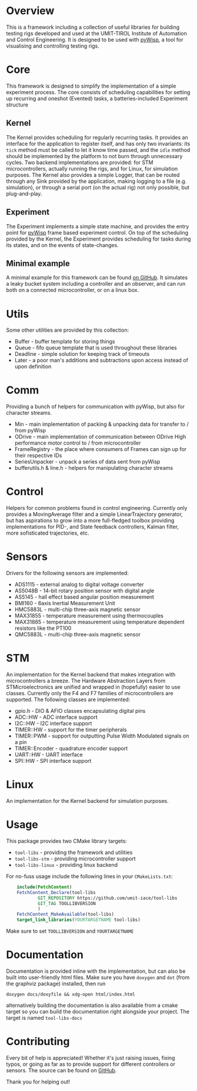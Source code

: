 # Overview

This is a framework including a collection of useful libraries for building
testing rigs developed and used at the UMIT-TIROL Institute of Automation and
Control Engineering. It is designed to be used with
[pyWisp](https://github.com/umit-iace/tool-pywisp), a tool for visualising and
controlling testing rigs.

# Core
This framework is designed to simplify the implementation of a simple experiment
process. The core consists of scheduling capabilities for setting up recurring
and oneshot (Evented) tasks, a batteries-included Experiment structure

## Kernel
The Kernel provides scheduling for regularly recurring tasks. It provides an
interface for the application to register itself, and has only two invariants:
its `tick` method must be called to let it know time passed, and the `idle`
method should be implemented by the platform to not burn through unnecessary
cycles. Two backend implementations are provided: for STM microcontrollers,
actually running the rigs, and for Linux, for simulation purposes.
The Kernel also provides a simple Logger, that can be routed through any Sink
provided by the application, making logging to a file (e.g. simulation), or
through a serial port (on the actual rig) not only possible, but plug-and-play.

## Experiment
The Experiment implements a simple state machine, and provides the entry point
for [pyWisp](https://github.com/umit-iace/tool-pywisp) frame based experiment
control.
On top of the scheduling provided by the Kernel, the Experiment provides
scheduling for tasks during its states, and on the events of state-changes.

## Minimal example
A minimal example for this framework can be found
[on GitHub](https://github.com/umit-iace/labor-rig-templates.git).
It simulates a leaky bucket system including a controller and an observer, and
can run both on a connected microcontroller, or on a linux box.

# Utils
Some other utilities are provided by this collection:
 - Buffer - buffer template for storing things
 - Queue - fifo queue template that is used throughout these libraries
 - Deadline - simple solution for keeping track of timeouts
 - Later - a poor man's additions and subtractions upon access instead of upon
 definition
 
# Comm
Providing a bunch of helpers for communication with pyWisp, but also for
character streams.
 - Min - main implementation of packing & unpacking data for transfer to / from
 pyWisp
 - ODrive - main implementation of communication between ODrive High performance 
 motor control to / from  microcontroller
 - FrameRegistry - the place where consumers of Frames can sign up for their
 respective IDs
 - SeriesUnpacker - unpack a series of data sent from pyWisp
 - bufferutils.h & line.h - helpers for manipulating character streams
 
# Control
Helpers for common problems found in control engineering. Currently only
provides a MovingAverage filter and a simple LinearTrajectory generator, but has
aspirations to grow into a more full-fledged toolbox providing implementations
for PID-, and State feedback controllers, Kalman filter, more sofisticated
trajectories, etc.

# Sensors
Drivers for the following sensors are implemented:
 - ADS1115 - external analog to digital voltage converter
 - AS5048B - 14-bit rotary position sensor with digital angle
 - AS5145 - hall effect based angular position measurement
 - BMI160 - 6axis Inertial Measurement Unit
 - HMC5883L - multi-chip three-axis magnetic sensor
 - MAX31855 - temperature measurement using thermocouples
 - MAX31865 - temperature measurement using temperature dependent resistors like
 the PT100
 - QMC5883L - multi-chip three-axis magnetic sensor
 
# STM
An implementation for the Kernel backend that makes integration with
microcontrollers a breeze.
The Hardware Abstraction Layers from STMicroelectronics are unified and wrapped
in (hopefully) easier to use classes.
Currently only the F4 and F7 families of microcontrollers are supported. The
following classes are implemented:
 - gpio.h - DIO & AFIO classes encapsulating digital pins
 - ADC::HW - ADC interface support
 - I2C::HW - I2C interface support
 - TIMER::HW - support for the timer peripherals
 - TIMER::PWM - support for outputting Pulse Width Modulated signals on a pin
 - TIMER::Encoder - quadrature encoder support
 - UART::HW - UART interface
 - SPI::HW - SPI interface support

# Linux
An implementation for the Kernel backend for simulation purposes.

# Usage
This package provides two CMake library targets:
 - `tool-libs` - providing the framework and utilities
 - `tool-libs-stm` - providing microcontroller support
 - `tool-libs-linux` - providing linux backend

For no-fuss usage include the following lines in your `CMakeLists.txt`:
``` cmake
    include(FetchContent)
    FetchContent_Declare(tool-libs
            GIT_REPOSITORY https://github.com/umit-iace/tool-libs
            GIT_TAG TOOLLIBVERSION
            )
    FetchContent_MakeAvailable(tool-libs)
    target_link_libraries(YOURTARGETNAME tool-libs)
```

Make sure to set `TOOLLIBVERSION` and `YOURTARGETNAME`

# Documentation
Documentation is provided inline with the implementation, but can also be built
into user-friendly html files. Make sure you have `doxygen` and `dot` (from the
graphviz package) installed, then run
``` shell
doxygen docs/doxyfile && xdg-open html/index.html
```
alternatively building the documentation is also available from a cmake target
so you can build the documentation right alongside your project. The target is
named `tool-libs-docs`

# Contributing

Every bit of help is appreciated! Whether it's just raising issues, fixing
typos, or going as far as to provide support for different controllers or
sensors. The source can be found on
[GitHub](https://github.com/umit-iace/tool-libs).

Thank you for helping out!
